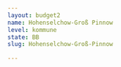 ```yaml
---
layout: budget2
name: Hohenselchow-Groß Pinnow
level: kommune
state: BB
slug: Hohenselchow-Groß-Pinnow

---
```



